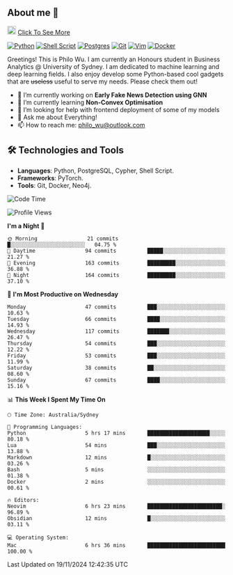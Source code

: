 ## About me 🤗

<a href="#"><img src="https://media.giphy.com/media/hvRJCLFzcasrR4ia7z/giphy.gif" width="20px" height="20px"></a> [Click To See More](https://codeboyphilo.github.io)

[![Python](https://img.shields.io/badge/python-3670A0?style=for-the-badge&logo=python&logoColor=ffdd54)](#)
[![Shell Script](https://img.shields.io/badge/shell_script-%23121011.svg?style=for-the-badge&logo=gnu-bash&logoColor=white)](#)
[![Postgres](https://img.shields.io/badge/postgres-%23316192.svg?style=for-the-badge&logo=postgresql&logoColor=white)](#)
[![Git](https://img.shields.io/badge/git-%23F05033.svg?style=for-the-badge&logo=git&logoColor=white)](#)
[![Vim](https://img.shields.io/badge/VIM-%2311AB00.svg?style=for-the-badge&logo=vim&logoColor=white)](#)
[![Docker](https://img.shields.io/badge/docker-%230db7ed.svg?style=for-the-badge&logo=docker&logoColor=white)](#)

Greetings! This is Philo Wu. I am currently an Honours student in Business Analytics \@ University of Sydney. I am dedicated to machine learning and deep learning fields. I also enjoy develop some Python-based cool gadgets that are ~~useless~~ useful to serve my needs. Please check them out!

- 🔭 I’m currently working on **Early Fake News Detection using GNN**
- 🌱 I’m currently learning **Non-Convex Optimisation**
- 🤔 I’m looking for help with frontend deployment of some of my models
- 💬 Ask me about Everything!
- 📫 How to reach me: philo_wu@outlook.com

## 🛠 Technologies and Tools
- **Languages**: Python, PostgreSQL, Cypher, Shell Script.
- **Frameworks**: PyTorch.
- **Tools**: Git, Docker, Neo4j.

<!--START_SECTION:waka-->
![Code Time](http://img.shields.io/badge/Code%20Time-609%20hrs%2021%20mins-blue)

![Profile Views](http://img.shields.io/badge/Profile%20Views-0-blue)

**I'm a Night 🦉** 

```text
🌞 Morning                21 commits          █░░░░░░░░░░░░░░░░░░░░░░░░   04.75 % 
🌆 Daytime                94 commits          █████░░░░░░░░░░░░░░░░░░░░   21.27 % 
🌃 Evening                163 commits         █████████░░░░░░░░░░░░░░░░   36.88 % 
🌙 Night                  164 commits         █████████░░░░░░░░░░░░░░░░   37.10 % 
```
📅 **I'm Most Productive on Wednesday** 

```text
Monday                   47 commits          ███░░░░░░░░░░░░░░░░░░░░░░   10.63 % 
Tuesday                  66 commits          ████░░░░░░░░░░░░░░░░░░░░░   14.93 % 
Wednesday                117 commits         ███████░░░░░░░░░░░░░░░░░░   26.47 % 
Thursday                 54 commits          ███░░░░░░░░░░░░░░░░░░░░░░   12.22 % 
Friday                   53 commits          ███░░░░░░░░░░░░░░░░░░░░░░   11.99 % 
Saturday                 38 commits          ██░░░░░░░░░░░░░░░░░░░░░░░   08.60 % 
Sunday                   67 commits          ████░░░░░░░░░░░░░░░░░░░░░   15.16 % 
```


📊 **This Week I Spent My Time On** 

```text
🕑︎ Time Zone: Australia/Sydney

💬 Programming Languages: 
Python                   5 hrs 17 mins       ████████████████████░░░░░   80.18 % 
Lua                      54 mins             ███░░░░░░░░░░░░░░░░░░░░░░   13.88 % 
Markdown                 12 mins             █░░░░░░░░░░░░░░░░░░░░░░░░   03.26 % 
Bash                     5 mins              ░░░░░░░░░░░░░░░░░░░░░░░░░   01.38 % 
Docker                   2 mins              ░░░░░░░░░░░░░░░░░░░░░░░░░   00.61 % 

🔥 Editors: 
Neovim                   6 hrs 23 mins       ████████████████████████░   96.89 % 
Obsidian                 12 mins             █░░░░░░░░░░░░░░░░░░░░░░░░   03.11 % 

💻 Operating System: 
Mac                      6 hrs 36 mins       █████████████████████████   100.00 % 
```


 Last Updated on 19/11/2024 12:42:35 UTC
<!--END_SECTION:waka-->
